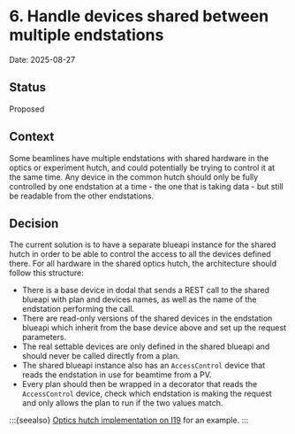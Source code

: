 # 6. Handle devices shared between multiple endstations

Date: 2025-08-27

## Status

Proposed

## Context

Some beamlines have multiple endstations with shared hardware in the optics or experiment hutch, and could potentially be trying to control it at the same time. Any device in the common hutch should only be fully controlled by one endstation at a time - the one that is taking data - but still be readable from the other endstations.

## Decision

The current solution is to have a separate blueapi instance for the shared hutch in order to be able to control the access to all the devices defined there.
For all hardware in the shared optics hutch, the architecture should follow this structure:

- There is a base device in dodal that sends a REST call to the shared blueapi with plan and devices names, as well as the name of the endstation performing the call.
- There are read-only versions of the shared devices in the endstation blueapi which inherit from the base device above and set up the request parameters.
- The real settable devices are only defined in the shared blueapi and should never be called directly from a plan.
- The shared blueapi instance also has an ``AccessControl`` device that reads the endstation in use for beamtime from a PV.
- Every plan should then be wrapped in a decorator that reads the ``AccessControl`` device, check which endstation is making the request and only allows the plan to run if the two values match.


:::{seealso}
[Optics hutch implementation on I19](https://diamondlightsource.github.io/i19-bluesky/main/explanations/decisions/0004-optics-blueapi-architecture.html) for an example.
:::
